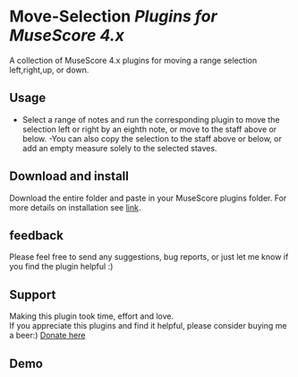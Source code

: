 # Move-Selection *Plugins for MuseScore 4.x*
A collection of MuseScore 4.x plugins for moving a range selection left,right,up, or down.

## Usage
 - Select a range of notes and run the corresponding plugin to move the selection left or right by an eighth note, or move to the staff above or below.
 -You can also copy the selection to the staff above or below, or add an empty measure solely to the selected staves. 

 ## Download and install
 Download the entire folder and paste in your MuseScore plugins folder. For more details on installation see [link](https://musescore.org/en/handbook/3/plugins#installation).


 ## feedback
 Please feel free to send any suggestions, bug reports, or just let me know if you find the plugin helpful  :)

 ## Support 
 Making this plugin took time, effort and love.   
 If you appreciate this plugins and find it helpful, please consider buying me a beer:) 
 [Donate here](https://www.paypal.com/donate/?hosted_button_id=BH676KMHGVHC8)

 ## Demo